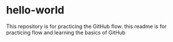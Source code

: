# hello-world
This repository is for practicing the GitHub flow.
this readme is for practicing flow and learning the basics of GitHub
